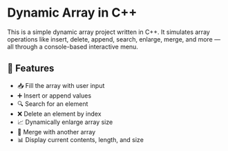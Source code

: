 # Dynamic Array in C++

This is a simple dynamic array project written in C++. It simulates array operations like insert, delete, append, search, enlarge, merge, and more — all through a console-based interactive menu.

## 🚀 Features

- 📥 Fill the array with user input
- ➕ Insert or append values
- 🔍 Search for an element
- ❌ Delete an element by index
- 📈 Dynamically enlarge array size
- 🔗 Merge with another array
- 📊 Display current contents, length, and size

